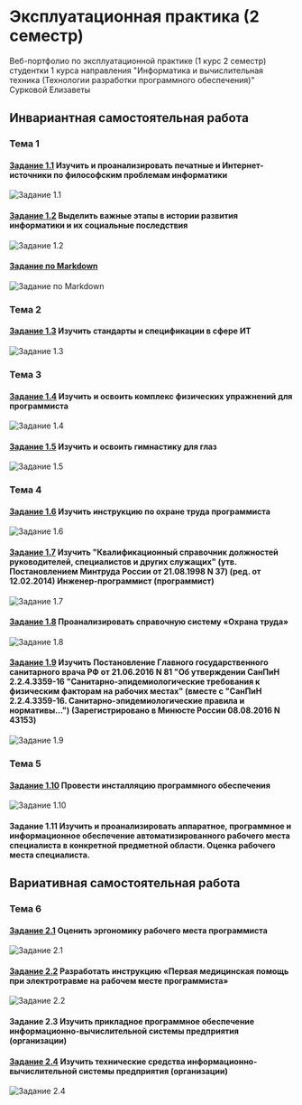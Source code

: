 # Эксплуатационная практика (2 семестр)
Веб-портфолио по эксплуатационной практике (1 курс 2 семестр) студентки 1 курса направления "Информатика и вычислительная техника (Технологии разработки программного обеспечения)" Сурковой Елизаветы

## Инвариантная самостоятельная работа

### Тема 1

#### [Задание 1.1](https://github.com/surkovaes/practice-2-semester/blob/master/%D0%97%D0%B0%D0%B4%D0%B0%D0%BD%D0%B8%D0%B5%201.1%20%D0%98%D0%A1%D0%A0.pdf) Изучить и проанализировать печатные и Интернет-источники по философским проблемам информатики

![Задание 1.1](https://www.unitag.io/qreator/generate?crs=xnjFkEn%252FP85fCPDXJ%252FXXKnPnKU%252FtWVh9E7ei8Ex%252BR4XsTvus59MiRl4OtJ5Y%252F3aRXopA7Qn4wJ6m3qLfsP4IWv39ocSd3mMczmj1AuyiW6K%252F58n8n8s5NK61vAUi6GUR9QhYs1xUoNWG3PC4owAgU1Q%252FHThW3FIfdeEUqZ%252BlJgc%253D&crd=fhOysE0g3Bah%252BuqXA7NPQx2rrS2o9rjHfmG68tV%252F4kzebB4n414t%252FWLYL203DgaPxh8gqne3a4y4yol%252BW8DEK6JamM0%252FCyw%252BmhXeqLQB46VAJn9X5scQFdfjymHOwy%252BCOC1IbaZS8dCdch0%252BTdHkHv6vs1qS0AF9StzAxusQKohei9DHGsJfjC33O6%252BF890I7Vh4szaEOEEQy3x9fbtqVUMEuTfb07B7ALSkIHjrV%252Bo%253D)

#### [Задание 1.2](https://github.com/surkovaes/practice-2-semester/blob/master/%D0%97%D0%B0%D0%B4%D0%B0%D0%BD%D0%B8%D0%B5%201.2%20%D0%98%D0%A1%D0%A0.jpg) Выделить важные этапы в истории развития информатики и их социальные последствия

![Задание 1.2](https://www.unitag.io/qreator/generate?crs=xnjFkEn%252FP85fCPDXJ%252FXXKnPnKU%252FtWVh9E7ei8Ex%252BR4XsTvus59MiRl4OtJ5Y%252F3aRXopA7Qn4wJ6m3qLfsP4IWv39ocSd3mMczmj1AuyiW6K%252F58n8n8s5NK61vAUi6GUR9QhYs1xUoNWG3PC4owAgU1Q%252FHThW3FIfdeEUqZ%252BlJgc%253D&crd=fhOysE0g3Bah%252BuqXA7NPQx2rrS2o9rjHfmG68tV%252F4kzebB4n414t%252FWLYL203DgaPxh8gqne3a4y4yol%252BW8DEK6JamM0%252FCyw%252BmhXeqLQB46VAJn9X5scQFdfjymHOwy%252BCOC1IbaZS8dCdch0%252BTdHkHv6vs1qS0AF9StzAxusQKoj7opMeEaMBjVhBAAaFeb8gc0IB%252BnevmLoeAfJSnJiD9n2MpfgTXySrmXBNSW%252BLVz4%253D)

#### [Задание по Markdown](https://github.com/surkovaes/practice-2-semester/blob/master/%D0%97%D0%B0%D0%B4%D0%B0%D0%BD%D0%B8%D0%B5%20%D0%BF%D0%BE%20Markdown%20(%D0%9E%20%D0%9A%D0%90%D0%A4%D0%95%D0%94%D0%A0%D0%95).md)

![Задание по Markdown](https://www.unitag.io/qreator/generate?crs=xnjFkEn%252FP85fCPDXJ%252FXXKnPnKU%252FtWVh9E7ei8Ex%252BR4XsTvus59MiRl4OtJ5Y%252F3aRXopA7Qn4wJ6m3qLfsP4IWv39ocSd3mMczmj1AuyiW6K%252F58n8n8s5NK61vAUi6GUR9QhYs1xUoNWG3PC4owAgU1Q%252FHThW3FIfdeEUqZ%252BlJgc%253D&crd=fhOysE0g3Bah%252BuqXA7NPQx2rrS2o9rjHfmG68tV%252F4kzebB4n414t%252FWLYL203DgaPxh8gqne3a4y4yol%252BW8DEK6JamM0%252FCyw%252BmhXeqLQB46VAJn9X5scQFdfjymHOwy%252BCOC1IbaZS8dCdch0%252BTdHkHv6vs1qS0AF9StzAxusQKog%252BI0gvKao1lYRvLip3%252FNnK5E3SXKyJtDJ6S%252FXXBMBxleMC%252FBu7hSRkC5LtH%252FfQA6srJYb%252FzHUcweXo884IH7R7ChErCrxveJkj4coRlhGyLsasteEnfeHfhMptf1jSa1gyioHtInbo%252BmJucsd8HTcN)

### Тема 2

#### [Задание 1.3](https://github.com/surkovaes/practice-2-semester/blob/master/%D0%97%D0%B0%D0%B4%D0%B0%D0%BD%D0%B8%D0%B5%201.3%20%D0%98%D0%A1%D0%A0.pdf) Изучить стандарты и спецификации в сфере ИТ

![Задание 1.3](https://www.unitag.io/qreator/generate?crs=xnjFkEn%252FP85fCPDXJ%252FXXKnPnKU%252FtWVh9E7ei8Ex%252BR4XsTvus59MiRl4OtJ5Y%252F3aRXopA7Qn4wJ6m3qLfsP4IWv39ocSd3mMczmj1AuyiW6K%252F58n8n8s5NK61vAUi6GUR9QhYs1xUoNWG3PC4owAgU1Q%252FHThW3FIfdeEUqZ%252BlJgc%253D&crd=fhOysE0g3Bah%252BuqXA7NPQx2rrS2o9rjHfmG68tV%252F4kzebB4n414t%252FWLYL203DgaPxh8gqne3a4y4yol%252BW8DEK6JamM0%252FCyw%252BmhXeqLQB46VAJn9X5scQFdfjymHOwy%252BCOC1IbaZS8dCdch0%252BTdHkHv6vs1qS0AF9StzAxusQKohrfn1JIcAibjAmkCUAR9YdOExOt2%252BH8%252FKgkZCfluK36zr99FNJSUFpBKBs8HH1lZs%253D)

### Тема 3

#### [Задание 1.4](https://github.com/surkovaes/practice-2-semester/blob/master/%D0%97%D0%B0%D0%B4%D0%B0%D0%BD%D0%B8%D0%B5%201.4%20%D0%98%D0%A1%D0%A0.pdf) Изучить и освоить комплекс физических упражнений для программиста

![Задание 1.4](https://www.unitag.io/qreator/generate?crs=xnjFkEn%252FP85fCPDXJ%252FXXKnPnKU%252FtWVh9E7ei8Ex%252BR4XsTvus59MiRl4OtJ5Y%252F3aRXopA7Qn4wJ6m3qLfsP4IWv39ocSd3mMczmj1AuyiW6K%252F58n8n8s5NK61vAUi6GUR9QhYs1xUoNWG3PC4owAgU1Q%252FHThW3FIfdeEUqZ%252BlJgc%253D&crd=fhOysE0g3Bah%252BuqXA7NPQx2rrS2o9rjHfmG68tV%252F4kzebB4n414t%252FWLYL203DgaPxh8gqne3a4y4yol%252BW8DEK6JamM0%252FCyw%252BmhXeqLQB46VAJn9X5scQFdfjymHOwy%252BCOC1IbaZS8dCdch0%252BTdHkHv6vs1qS0AF9StzAxusQKojo1No%252FmVnz%252FJ3H8fhGlrzqpY2QtSs4q7WQQxIC6QOkqY3DX%252FD%252BBIwo3O9Shhneze0%253D)

#### [Задание 1.5](https://github.com/surkovaes/practice-2-semester/blob/master/%D0%97%D0%B0%D0%B4%D0%B0%D0%BD%D0%B8%D0%B5%201.5%20%D0%98%D0%A1%D0%A0.pdf) Изучить и освоить гимнастику для глаз

![Задание 1.5](https://www.unitag.io/qreator/generate?crs=xnjFkEn%252FP85fCPDXJ%252FXXKnPnKU%252FtWVh9E7ei8Ex%252BR4XsTvus59MiRl4OtJ5Y%252F3aRXopA7Qn4wJ6m3qLfsP4IWv39ocSd3mMczmj1AuyiW6K%252F58n8n8s5NK61vAUi6GUR9QhYs1xUoNWG3PC4owAgU1Q%252FHThW3FIfdeEUqZ%252BlJgc%253D&crd=fhOysE0g3Bah%252BuqXA7NPQx2rrS2o9rjHfmG68tV%252F4kzebB4n414t%252FWLYL203DgaPxh8gqne3a4y4yol%252BW8DEK6JamM0%252FCyw%252BmhXeqLQB46VAJn9X5scQFdfjymHOwy%252BCOC1IbaZS8dCdch0%252BTdHkHv6vs1qS0AF9StzAxusQKohH17h8vMFonhlwObOKKJLja5DsGbAmHDP%252BN4viPmR%252FLddYB0q1cqJzljSaua5LNbM%253D)

### Тема 4

#### [Задание 1.6](https://github.com/surkovaes/practice-2-semester/blob/master/%D0%97%D0%B0%D0%B4%D0%B0%D0%BD%D0%B8%D0%B5%201.6%20%D0%98%D0%A1%D0%A0.pdf) Изучить инструкцию по охране труда программиста

![Задание 1.6](https://www.unitag.io/qreator/generate?crs=xnjFkEn%252FP85fCPDXJ%252FXXKnPnKU%252FtWVh9E7ei8Ex%252BR4XsTvus59MiRl4OtJ5Y%252F3aRXopA7Qn4wJ6m3qLfsP4IWv39ocSd3mMczmj1AuyiW6K%252F58n8n8s5NK61vAUi6GUR9QhYs1xUoNWG3PC4owAgU1Q%252FHThW3FIfdeEUqZ%252BlJgc%253D&crd=fhOysE0g3Bah%252BuqXA7NPQx2rrS2o9rjHfmG68tV%252F4kzebB4n414t%252FWLYL203DgaPxh8gqne3a4y4yol%252BW8DEK6JamM0%252FCyw%252BmhXeqLQB46VAJn9X5scQFdfjymHOwy%252BCOC1IbaZS8dCdch0%252BTdHkHv6vs1qS0AF9StzAxusQKohXZ4U18Z0h9v0ejJKQ3GpUBMM1rvOxlZReCzoqlFcYLFEeWUjMet6pYEJ5%252BJRcjDM%253D)

#### [Задание 1.7](https://github.com/surkovaes/practice-2-semester/blob/master/%D0%97%D0%B0%D0%B4%D0%B0%D0%BD%D0%B8%D0%B5%201.7%20%D0%98%D0%A1%D0%A0.pdf) Изучить "Квалификационный справочник должностей руководителей, специалистов и других служащих" (утв. Постановлением Минтруда России от 21.08.1998 N 37) (ред. от 12.02.2014) Инженер-программист (программист)

![Задание 1.7](https://www.unitag.io/qreator/generate?crs=xnjFkEn%252FP85fCPDXJ%252FXXKnPnKU%252FtWVh9E7ei8Ex%252BR4XsTvus59MiRl4OtJ5Y%252F3aRXopA7Qn4wJ6m3qLfsP4IWv39ocSd3mMczmj1AuyiW6K%252F58n8n8s5NK61vAUi6GUR9QhYs1xUoNWG3PC4owAgU1Q%252FHThW3FIfdeEUqZ%252BlJgc%253D&crd=fhOysE0g3Bah%252BuqXA7NPQx2rrS2o9rjHfmG68tV%252F4kzebB4n414t%252FWLYL203DgaPxh8gqne3a4y4yol%252BW8DEK6JamM0%252FCyw%252BmhXeqLQB46VAJn9X5scQFdfjymHOwy%252BCOC1IbaZS8dCdch0%252BTdHkHv6vs1qS0AF9StzAxusQKogzJe7XK0xiRLrjgDyXFb2UvakEvk7iD5lmKAd88w2YdGtZ1r9ooV7sjg9CVePMgVo%253D)

#### [Задание 1.8](https://github.com/surkovaes/practice-2-semester/blob/master/%D0%97%D0%B0%D0%B4%D0%B0%D0%BD%D0%B8%D0%B5%201.8%20%D0%98%D0%A1%D0%A0.pdf) Проанализировать справочную систему «Охрана труда»

![Задание 1.8](https://www.unitag.io/qreator/generate?crs=xnjFkEn%252FP85fCPDXJ%252FXXKnPnKU%252FtWVh9E7ei8Ex%252BR4XsTvus59MiRl4OtJ5Y%252F3aRXopA7Qn4wJ6m3qLfsP4IWv39ocSd3mMczmj1AuyiW6K%252F58n8n8s5NK61vAUi6GUR9QhYs1xUoNWG3PC4owAgU1Q%252FHThW3FIfdeEUqZ%252BlJgc%253D&crd=fhOysE0g3Bah%252BuqXA7NPQx2rrS2o9rjHfmG68tV%252F4kzebB4n414t%252FWLYL203DgaPxh8gqne3a4y4yol%252BW8DEK6JamM0%252FCyw%252BmhXeqLQB46VAJn9X5scQFdfjymHOwy%252BCOC1IbaZS8dCdch0%252BTdHkHv6vs1qS0AF9StzAxusQKohfetAUdj1gFizQDrSme3HhZsY%252FOqui%252FfeMTq6NM1gPE20FfVBbjSqp8SWfF12vjr0%253D)

#### [Задание 1.9](https://github.com/surkovaes/practice-2-semester/blob/master/%D0%97%D0%B0%D0%B4%D0%B0%D0%BD%D0%B8%D0%B5%201.9%20%D0%98%D0%A1%D0%A0.pdf) Изучить Постановление Главного государственного санитарного врача РФ от 21.06.2016 N 81 "Об утверждении СанПиН 2.2.4.3359-16 "Санитарно-эпидемиологические требования к физическим факторам на рабочих местах" (вместе с "СанПиН 2.2.4.3359-16. Санитарно-эпидемиологические правила и нормативы...") (Зарегистрировано в Минюсте России 08.08.2016 N 43153)

![Задание 1.9](https://www.unitag.io/qreator/generate?crs=xnjFkEn%252FP85fCPDXJ%252FXXKnPnKU%252FtWVh9E7ei8Ex%252BR4XsTvus59MiRl4OtJ5Y%252F3aRXopA7Qn4wJ6m3qLfsP4IWv39ocSd3mMczmj1AuyiW6K%252F58n8n8s5NK61vAUi6GUR9QhYs1xUoNWG3PC4owAgU1Q%252FHThW3FIfdeEUqZ%252BlJgc%253D&crd=fhOysE0g3Bah%252BuqXA7NPQx2rrS2o9rjHfmG68tV%252F4kzebB4n414t%252FWLYL203DgaPxh8gqne3a4y4yol%252BW8DEK6JamM0%252FCyw%252BmhXeqLQB46VAJn9X5scQFdfjymHOwy%252BCOC1IbaZS8dCdch0%252BTdHkHv6vs1qS0AF9StzAxusQKog2rFp7CGb52vjt%252FWeIs3uGDyiMMOZeWjKnFRTKZH1DU8391CgIlCVkn6t7xyhYozc%253D)

### Тема 5

#### [Задание 1.10](https://github.com/surkovaes/practice-2-semester/blob/master/%D0%97%D0%B0%D0%B4%D0%B0%D0%BD%D0%B8%D0%B5%201.10%20%D0%98%D0%A1%D0%A0.pdf) Провести инсталляцию программного обеспечения

![Задание 1.10](https://www.unitag.io/qreator/generate?crs=xnjFkEn%252FP85fCPDXJ%252FXXKnPnKU%252FtWVh9E7ei8Ex%252BR4XsTvus59MiRl4OtJ5Y%252F3aRXopA7Qn4wJ6m3qLfsP4IWv39ocSd3mMczmj1AuyiW6K%252F58n8n8s5NK61vAUi6GUR9QhYs1xUoNWG3PC4owAgU1Q%252FHThW3FIfdeEUqZ%252BlJgc%253D&crd=fhOysE0g3Bah%252BuqXA7NPQx2rrS2o9rjHfmG68tV%252F4kzebB4n414t%252FWLYL203DgaPxh8gqne3a4y4yol%252BW8DEK6JamM0%252FCyw%252BmhXeqLQB46VAJn9X5scQFdfjymHOwy%252BCOC1IbaZS8dCdch0%252BTdHkHv6vs1qS0AF9StzAxusQKoiwajxeWJgal46js2ph6YaagGrW%252Fc47xmnfrfRIbHPYOAgYomSbqgMO7uyYaZMv59w%253D)

#### Задание 1.11 Изучить и проанализировать аппаратное, программное и информационное обеспечение автоматизированного рабочего места специалиста в конкретной предметной области. Оценка рабочего места специалиста.

## Вариативная самостоятельная работа

### Тема 6

#### [Задание 2.1](https://github.com/surkovaes/practice-2-semester/blob/master/%D0%97%D0%B0%D0%B4%D0%B0%D0%BD%D0%B8%D0%B5%202.1%20%D0%92%D0%A1%D0%A0.pdf) Оценить эргономику рабочего места программиста

![Задание 2.1](https://www.unitag.io/qreator/generate?crs=xnjFkEn%252FP85fCPDXJ%252FXXKnPnKU%252FtWVh9E7ei8Ex%252BR4XsTvus59MiRl4OtJ5Y%252F3aRXopA7Qn4wJ6m3qLfsP4IWv39ocSd3mMczmj1AuyiW6K%252F58n8n8s5NK61vAUi6GUR9QhYs1xUoNWG3PC4owAgU1Q%252FHThW3FIfdeEUqZ%252BlJgc%253D&crd=fhOysE0g3Bah%252BuqXA7NPQx2rrS2o9rjHfmG68tV%252F4kzebB4n414t%252FWLYL203DgaPxh8gqne3a4y4yol%252BW8DEK6JamM0%252FCyw%252BmhXeqLQB46VAJn9X5scQFdfjymHOwy%252BCOC1IbaZS8dCdch0%252BTdHkHv6vs1qS0AF9StzAxusQKogHBvEukgP0dWNKGjTvsSOAvnAY%252BvKwIh%252Bkg4qmJeXttWz9jQi9KYguqg7XW0fR15M%253D)

#### [Задание 2.2](https://github.com/surkovaes/practice-2-semester/blob/master/%D0%97%D0%B0%D0%B4%D0%B0%D0%BD%D0%B8%D0%B5%202.2%20%D0%92%D0%A1%D0%A0.pdf) Разработать инструкцию «Первая медицинская помощь при электротравме на рабочем месте программиста»

![Задание 2.2](https://www.unitag.io/qreator/generate?crs=xnjFkEn%252FP85fCPDXJ%252FXXKnPnKU%252FtWVh9E7ei8Ex%252BR4XsTvus59MiRl4OtJ5Y%252F3aRXopA7Qn4wJ6m3qLfsP4IWv39ocSd3mMczmj1AuyiW6K%252F58n8n8s5NK61vAUi6GUR9QhYs1xUoNWG3PC4owAgU1Q%252FHThW3FIfdeEUqZ%252BlJgc%253D&crd=fhOysE0g3Bah%252BuqXA7NPQx2rrS2o9rjHfmG68tV%252F4kzebB4n414t%252FWLYL203DgaPxh8gqne3a4y4yol%252BW8DEK6JamM0%252FCyw%252BmhXeqLQB46VAJn9X5scQFdfjymHOwy%252BCOC1IbaZS8dCdch0%252BTdHkHv6vs1qS0AF9StzAxusQKogMMus4vRX8e%252Fx85L5EnHOMwTMCR9PfdV1NAg%252FHnSZn%252F49PPYBAfL%252B1tcPOB4qW6Xw%253D)

#### Задание 2.3 Изучить прикладное программное обеспечение информационно-вычислительной системы предприятия (организации)

#### [Задание 2.4](https://github.com/surkovaes/practice-2-semester/blob/master/%D0%97%D0%B0%D0%B4%D0%B0%D0%BD%D0%B8%D0%B5%202.4%20%D0%92%D0%A1%D0%A0.pdf) Изучить технические средства информационно-вычислительной системы предприятия (организации)

![Задание 2.4](https://www.unitag.io/qreator/generate?crs=xnjFkEn%252FP85fCPDXJ%252FXXKnPnKU%252FtWVh9E7ei8Ex%252BR4XsTvus59MiRl4OtJ5Y%252F3aRXopA7Qn4wJ6m3qLfsP4IWv39ocSd3mMczmj1AuyiW6K%252F58n8n8s5NK61vAUi6GUR9QhYs1xUoNWG3PC4owAgU1Q%252FHThW3FIfdeEUqZ%252BlJgc%253D&crd=fhOysE0g3Bah%252BuqXA7NPQx2rrS2o9rjHfmG68tV%252F4kzebB4n414t%252FWLYL203DgaPxh8gqne3a4y4yol%252BW8DEK6JamM0%252FCyw%252BmhXeqLQB46VAJn9X5scQFdfjymHOwy%252BCOC1IbaZS8dCdch0%252BTdHkHv6vs1qS0AF9StzAxusQKoiigXg%252FqXws%252BksNxJ2sTw%252BaKSRl5AUZtKSEB%252FZUurfCeidB6A28vhD6vk6nY1xR%252FiM%253D)
